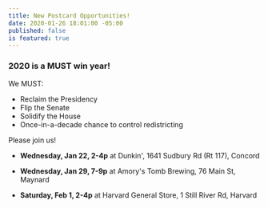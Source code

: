 ```yaml
---
title: New Postcard Opportunities!
date: 2020-01-26 18:01:00 -05:00
published: false
is featured: true
---
```


### 2020 is a MUST win year!

We MUST:
* Reclaim the Presidency
* Flip the Senate
* Solidify the House
* Once-in-a-decade chance to control redistricting

Please join us!

* **Wednesday, Jan 22, 2-4p** at Dunkin', 1641 Sudbury Rd (Rt 117), Concord  

* **Wednesday, Jan 29, 7-9p** at Amory's Tomb Brewing, 76 Main St, Maynard  

* **Saturday, Feb 1, 2-4p** at Harvard General Store, 1 Still River Rd, Harvard  

